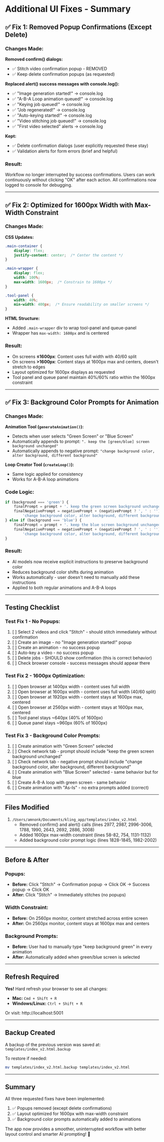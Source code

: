 # Additional UI Fixes - Summary

## ✅ Fix 1: Removed Popup Confirmations (Except Delete)

### Changes Made:

**Removed confirm() dialogs:**
- ✅ Stitch video confirmation popup - REMOVED
- ✅ Keep delete confirmation popups (as requested)

**Replaced alert() success messages with console.log():**
- ✅ "Image generation started!" → console.log
- ✅ "A-B-A Loop animation queued!" → console.log
- ✅ "Keying job queued!" → console.log
- ✅ "Job regenerated!" → console.log
- ✅ "Auto-keying started!" → console.log
- ✅ "Video stitching job queued!" → console.log
- ✅ "First video selected" alerts → console.log

**Kept:**
- ✅ Delete confirmation dialogs (user explicitly requested these stay)
- ✅ Validation alerts for form errors (brief and helpful)

### Result:
Workflow no longer interrupted by success confirmations. Users can work continuously without clicking "OK" after each action. All confirmations now logged to console for debugging.

---

## ✅ Fix 2: Optimized for 1600px Width with Max-Width Constraint

### Changes Made:

**CSS Updates:**
```css
.main-container {
    display: flex;
    justify-content: center;  /* Center the content */
}

.main-wrapper {
    display: flex;
    width: 100%;
    max-width: 1600px;  /* Constrain to 1600px */
}

.tool-panel {
    width: 40%;
    min-width: 400px;  /* Ensure readability on smaller screens */
}
```

**HTML Structure:**
- Added `.main-wrapper` div to wrap tool-panel and queue-panel
- Wrapper has `max-width: 1600px` and is centered

### Result:
- On screens **≤1600px**: Content uses full width with 40/60 split
- On screens **>1600px**: Content stays at 1600px max and centers, doesn't stretch to edges
- Layout optimized for 1600px displays as requested
- Tool panel and queue panel maintain 40%/60% ratio within the 1600px constraint

---

## ✅ Fix 3: Background Color Prompts for Animation

### Changes Made:

**Animation Tool (`generateAnimation()`):**
- Detects when user selects "Green Screen" or "Blue Screen"
- Automatically appends to prompt: `". keep the [green/blue] screen background unchanged"`
- Automatically appends to negative prompt: `"change background color, alter background, different background"`

**Loop Creator Tool (`createLoop()`):**
- Same logic applied for consistency
- Works for A-B-A loop animations

### Code Logic:
```javascript
if (background === 'green') {
    finalPrompt = prompt + '. keep the green screen background unchanged';
    finalNegativePrompt = negativePrompt + (negativePrompt ? ', ' : '') + 
        'change background color, alter background, different background';
} else if (background === 'blue') {
    finalPrompt = prompt + '. keep the blue screen background unchanged';
    finalNegativePrompt = negativePrompt + (negativePrompt ? ', ' : '') + 
        'change background color, alter background, different background';
}
```

### Result:
- AI models now receive explicit instructions to preserve background color
- Reduces background color shifts during animation
- Works automatically - user doesn't need to manually add these instructions
- Applied to both regular animations and A-B-A loops

---

## Testing Checklist

### Test Fix 1 - No Popups:
1. [ ] Select 2 videos and click "Stitch" - should stitch immediately without confirmation
2. [ ] Create an image - no "Image generation started!" popup
3. [ ] Create an animation - no success popup
4. [ ] Auto-key a video - no success popup  
5. [ ] Delete jobs - SHOULD show confirmation (this is correct behavior)
6. [ ] Check browser console - success messages should appear there

### Test Fix 2 - 1600px Optimization:
1. [ ] Open browser at 1400px width - content uses full width
2. [ ] Open browser at 1600px width - content uses full width (40/60 split)
3. [ ] Open browser at 1920px width - content stays at 1600px max, centered
4. [ ] Open browser at 2560px width - content stays at 1600px max, centered
5. [ ] Tool panel stays ~640px (40% of 1600px)
6. [ ] Queue panel stays ~960px (60% of 1600px)

### Test Fix 3 - Background Color Prompts:
1. [ ] Create animation with "Green Screen" selected
2. [ ] Check network tab - prompt should include "keep the green screen background unchanged"
3. [ ] Check network tab - negative prompt should include "change background color, alter background, different background"
4. [ ] Create animation with "Blue Screen" selected - same behavior but for blue
5. [ ] Create A-B-A loop with green screen - same behavior
6. [ ] Create animation with "As-Is" - no extra prompts added (correct)

---

## Files Modified

1. `/Users/amnonk/Documents/kling_app/templates/index_v2.html`
   - Removed confirm() and alert() calls (lines 2977, 2987, 2996-3006, 1788, 1990, 2643, 2692, 2886, 3008)
   - Added 1600px max-width constraint (lines 58-82, 754, 1131-1132)
   - Added background color prompt logic (lines 1828-1845, 1982-2002)

---

## Before & After

### Popups:
- **Before:** Click "Stitch" → Confirmation popup → Click OK → Success popup → Click OK
- **After:** Click "Stitch" → Immediately stitches (no popups)

### Width Constraint:
- **Before:** On 2560px monitor, content stretched across entire screen
- **After:** On 2560px monitor, content stays at 1600px max and centers

### Background Prompts:
- **Before:** User had to manually type "keep background green" in every animation
- **After:** Automatically added when green/blue screen is selected

---

## Refresh Required

**Yes!** Hard refresh your browser to see all changes:
- **Mac:** `Cmd + Shift + R`
- **Windows/Linux:** `Ctrl + Shift + R`

Or visit: http://localhost:5001

---

## Backup Created

A backup of the previous version was saved at:
`templates/index_v2.html.backup`

To restore if needed:
```bash
mv templates/index_v2.html.backup templates/index_v2.html
```

---

## Summary

All three requested fixes have been implemented:
1. ✅ Popups removed (except delete confirmations)
2. ✅ Layout optimized for 1600px with max-width constraint
3. ✅ Background color prompts automatically added to animations

The app now provides a smoother, uninterrupted workflow with better layout control and smarter AI prompting! 🎉

